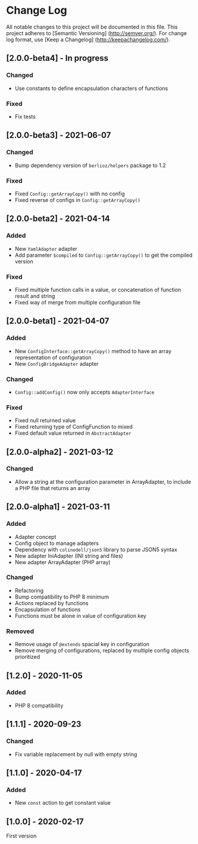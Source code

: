 # Change Log

All notable changes to this project will be documented in this file. This project adheres
to [Semantic Versioning] (http://semver.org/). For change log format,
use [Keep a Changelog] (http://keepachangelog.com/).

## [2.0.0-beta4] - In progress

### Changed

- Use constants to define encapsulation characters of functions 

### Fixed

- Fix tests

## [2.0.0-beta3] - 2021-06-07

### Changed

- Bump dependency version of `berlioz/helpers` package to 1.2

### Fixed

- Fixed `Config::getArrayCopy()` with no config
- Fixed reverse of configs in `Config::getArrayCopy()`

## [2.0.0-beta2] - 2021-04-14

### Added

- New `YamlAdapter` adapter
- Add parameter `$compiled` to `Config::getArrayCopy()` to get the compiled version

### Fixed

- Fixed multiple function calls in a value, or concatenation of function result and string
- Fixed way of merge from multiple configuration file

## [2.0.0-beta1] - 2021-04-07

### Added

- New `ConfigInterface::getArrayCopy()` method to have an array representation of configuration
- New `ConfigBridgeAdapter` adapter

### Changed

- `Config::addConfig()` now only accepts `AdapterInterface`

### Fixed

- Fixed null returned value
- Fixed returning type of ConfigFunction to mixed
- Fixed default value returned in `AbstractAdapter`

## [2.0.0-alpha2] - 2021-03-12

### Changed

- Allow a string at the configuration parameter in ArrayAdapter, to include a PHP file that returns an array

## [2.0.0-alpha1] - 2021-03-11

### Added

- Adapter concept
- Config object to manage adapters
- Dependency with `colinodell/json5` library to parse JSON5 syntax
- New adapter IniAdapter (INI string and files)
- New adapter ArrayAdapter (PHP array)

### Changed

- Refactoring
- Bump compatibility to PHP 8 minimum
- Actions replaced by functions
- Encapsulation of functions
- Functions must be alone in value of configuration key

### Removed

- Remove usage of `@extends` spacial key in configuration
- Remove merging of configurations, replaced by multiple config objects prioritized

## [1.2.0] - 2020-11-05

### Added

- PHP 8 compatibility

## [1.1.1] - 2020-09-23

### Changed

- Fix variable replacement by null with empty string

## [1.1.0] - 2020-04-17

### Added

- New `const` action to get constant value

## [1.0.0] - 2020-02-17

First version
